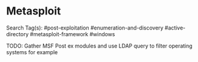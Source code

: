 # Metasploit

Search Tag(s): #post-exploitation #enumeration-and-discovery #active-directory #metasploit-framework #windows

TODO: Gather MSF Post ex modules and use LDAP query to filter operating systems for example